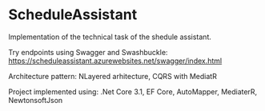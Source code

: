 # ScheduleAssistant
Implementation of the technical task of the shedule assistant.

Try endpoints using Swagger and Swashbuckle: https://scheduleassistant.azurewebsites.net/swagger/index.html

Architecture pattern: NLayered arhitecture, CQRS with MediatR

Project implemented using: .Net Core 3.1, EF Core, AutoMapper, MediaterR, NewtonsoftJson
